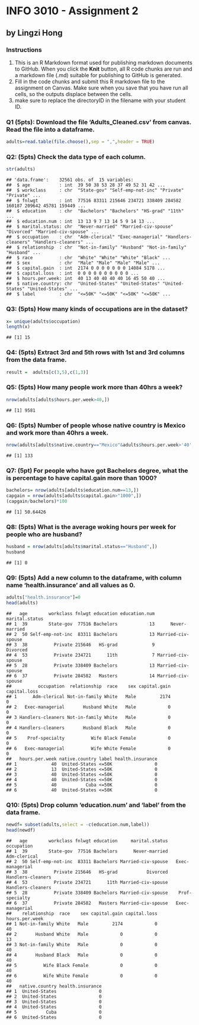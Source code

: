 INFO 3010 - Assignment 2
================

## by Lingzi Hong

### Instructions

1.  This is an R Markdown format used for publishing markdown documents
    to GitHub. When you click the **Knit** button, all R code chunks are
    run and a markdown file (.md) suitable for publishing to GitHub is
    generated.
2.  Fill in the code chunks and submit this R markdown file to the
    assignment on Canvas. Make sure when you save that you have run all
    cells, so the outputs displace between the cells.
3.  make sure to replace the directoryID in the filename with your
    student ID.

### Q1 (5pts): Download the file ‘Adults_Cleaned.csv’ from canvas. Read the file into a dataframe.

``` r
adults=read.table(file.choose(),sep = ",",header = TRUE)
```

### Q2: (5pts) Check the data type of each column.

``` r
str(adults)
```

    ## 'data.frame':    32561 obs. of  15 variables:
    ##  $ age           : int  39 50 38 53 28 37 49 52 31 42 ...
    ##  $ workclass     : chr  "State-gov" "Self-emp-not-inc" "Private" "Private" ...
    ##  $ fnlwgt        : int  77516 83311 215646 234721 338409 284582 160187 209642 45781 159449 ...
    ##  $ education     : chr  "Bachelors" "Bachelors" "HS-grad" "11th" ...
    ##  $ education.num : int  13 13 9 7 13 14 5 9 14 13 ...
    ##  $ marital.status: chr  "Never-married" "Married-civ-spouse" "Divorced" "Married-civ-spouse" ...
    ##  $ occupation    : chr  "Adm-clerical" "Exec-managerial" "Handlers-cleaners" "Handlers-cleaners" ...
    ##  $ relationship  : chr  "Not-in-family" "Husband" "Not-in-family" "Husband" ...
    ##  $ race          : chr  "White" "White" "White" "Black" ...
    ##  $ sex           : chr  "Male" "Male" "Male" "Male" ...
    ##  $ capital.gain  : int  2174 0 0 0 0 0 0 0 14084 5178 ...
    ##  $ capital.loss  : int  0 0 0 0 0 0 0 0 0 0 ...
    ##  $ hours.per.week: int  40 13 40 40 40 40 16 45 50 40 ...
    ##  $ native.country: chr  "United-States" "United-States" "United-States" "United-States" ...
    ##  $ label         : chr  "<=50K" "<=50K" "<=50K" "<=50K" ...

### Q3: (5pts) How many kinds of occupations are in the dataset?

``` r
x= unique(adults$occupation)
length(x)
```

    ## [1] 15

### Q4: (5pts) Extract 3rd and 5th rows with 1st and 3rd columns from the data frame.

``` r
result =  adults[c(3,5),c(1,3)]
```

### Q5: (5pts) How many people work more than 40hrs a week?

``` r
nrow(adults[adults$hours.per.week>40,])
```

    ## [1] 9581

### Q6: (5pts) Number of people whose native country is Mexico and work more than 40hrs a week.

``` r
nrow(adults[adults$native.country=="Mexico"&adults$hours.per.week>'40',])
```

    ## [1] 133

### Q7: (5pt) For people who have got Bachelors degree, what the is percentage to have capital.gain more than 1000?

``` r
bachelors= nrow(adults[adults$education.num==13,])
capgain = nrow(adults[adults$capital.gain>"1000",])
(capgain/bachelors)*100
```

    ## [1] 50.64426

### Q8: (5pts) What is the average woking hours per week for people who are husband?

``` r
husband = nrow(adults[adults$marital.status=="Husband",])
husband
```

    ## [1] 0

### Q9: (5pts) Add a new column to the dataframe, with column name ‘health.insurance’ and all values as 0.

``` r
adults["health.insurance"]=0
head(adults)
```

    ##   age        workclass fnlwgt education education.num     marital.status
    ## 1  39        State-gov  77516 Bachelors            13      Never-married
    ## 2  50 Self-emp-not-inc  83311 Bachelors            13 Married-civ-spouse
    ## 3  38          Private 215646   HS-grad             9           Divorced
    ## 4  53          Private 234721      11th             7 Married-civ-spouse
    ## 5  28          Private 338409 Bachelors            13 Married-civ-spouse
    ## 6  37          Private 284582   Masters            14 Married-civ-spouse
    ##          occupation  relationship  race    sex capital.gain capital.loss
    ## 1      Adm-clerical Not-in-family White   Male         2174            0
    ## 2   Exec-managerial       Husband White   Male            0            0
    ## 3 Handlers-cleaners Not-in-family White   Male            0            0
    ## 4 Handlers-cleaners       Husband Black   Male            0            0
    ## 5    Prof-specialty          Wife Black Female            0            0
    ## 6   Exec-managerial          Wife White Female            0            0
    ##   hours.per.week native.country label health.insurance
    ## 1             40  United-States <=50K                0
    ## 2             13  United-States <=50K                0
    ## 3             40  United-States <=50K                0
    ## 4             40  United-States <=50K                0
    ## 5             40           Cuba <=50K                0
    ## 6             40  United-States <=50K                0

### Q10: (5pts) Drop column ‘education.num’ and ‘label’ from the data frame.

``` r
newdf= subset(adults,select = -c(education.num,label))
head(newdf)
```

    ##   age        workclass fnlwgt education     marital.status        occupation
    ## 1  39        State-gov  77516 Bachelors      Never-married      Adm-clerical
    ## 2  50 Self-emp-not-inc  83311 Bachelors Married-civ-spouse   Exec-managerial
    ## 3  38          Private 215646   HS-grad           Divorced Handlers-cleaners
    ## 4  53          Private 234721      11th Married-civ-spouse Handlers-cleaners
    ## 5  28          Private 338409 Bachelors Married-civ-spouse    Prof-specialty
    ## 6  37          Private 284582   Masters Married-civ-spouse   Exec-managerial
    ##    relationship  race    sex capital.gain capital.loss hours.per.week
    ## 1 Not-in-family White   Male         2174            0             40
    ## 2       Husband White   Male            0            0             13
    ## 3 Not-in-family White   Male            0            0             40
    ## 4       Husband Black   Male            0            0             40
    ## 5          Wife Black Female            0            0             40
    ## 6          Wife White Female            0            0             40
    ##   native.country health.insurance
    ## 1  United-States                0
    ## 2  United-States                0
    ## 3  United-States                0
    ## 4  United-States                0
    ## 5           Cuba                0
    ## 6  United-States                0
